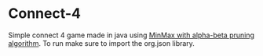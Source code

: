 # Connect-4
Simple connect 4 game made in java using  [MinMax with alpha-beta pruning algorithm](https://www.youtube.com/watch?v=l-hh51ncgDI). To run make sure to import the org.json library.
